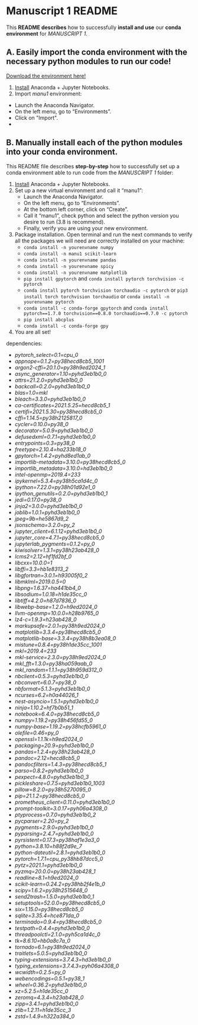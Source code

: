 # Manuscript 1 README

This **README describes** how to successfully **install and use** our **conda environment** for *MANUSCRIPT 1*.


## A. Easily import the conda environment with the necessary python modules to run our code!

[Download the environment here!](https://www.dropbox.com/s/9l0qahdjgkd9gx9/manu1.yml?dl=0)

1. [Install](https://www.anaconda.com/products/individual) Anaconda + Jupyter Notebooks.
2. Import *manu1* environment:
  - Launch the Anaconda Navigator.
  - On the left menu, go to “Environments”.
  - Click on "Import".
  - 

## B. Manually install each of the python modules into your conda environment.

This README file describes **step-by-step** how to successfully set up a conda environment able to run code from the *MANUSCRIPT 1* folder:

1. [Install](https://www.anaconda.com/products/individual) Anaconda + Jupyter Notebooks.
2. Set up a new virtual environment and call it “manu1”:
	- Launch the Anaconda Navigator.
	- On the left menu, go to “Environments”.
	- At the bottom left corner, click on “Create”.
	- Call it “manu1”, check python and select the python version you desire to run (3.8 is recommend).
	- Finally, verify you are using your new environment.
3. Package installation. Open terminal and run the next commands to verify all the packages we will need are correctly installed on your machine:
	- `conda install -n yourenvname numpy`
	- `conda install -n manu1 scikit-learn` 
	- `conda install -n yourenvname pandas`
	- `conda install -n yourenvname spicy`
	- `conda install -n yourenvname matplotlib`
	- `pip install gpytorch` and `conda install pytorch torchvision -c pytorch`
	- `conda install pytorch torchvision torchaudio -c pytorch` or `pip3 install torch torchvision torchaudio` or `conda install -n yourenvname pytorch`
	- `conda install -c conda-forge gpytorch` and `conda install pytorch==1.7.0 torchvision==0.8.0 torchaudio==0.7.0 -c pytorch`
	- `pip install abcplus`
	- `conda install -c conda-forge gpy`
4. You are all set!

dependencies:
  - *pytorch_select=0.1=cpu_0*
  - *appnope=0.1.2=py38hecd8cb5_1001*
  - *argon2-cffi=20.1.0=py38h9ed2024_1*
  - *async_generator=1.10=pyhd3eb1b0_0*
  - *attrs=21.2.0=pyhd3eb1b0_0*
  - *backcall=0.2.0=pyhd3eb1b0_0*
  - *blas=1.0=mkl*
  - *bleach=3.3.0=pyhd3eb1b0_0*
  - *ca-certificates=2021.5.25=hecd8cb5_1*
  - *certifi=2021.5.30=py38hecd8cb5_0*
  - *cffi=1.14.5=py38h2125817_0*
  - *cycler=0.10.0=py38_0*
  - *decorator=5.0.9=pyhd3eb1b0_0*
  - *defusedxml=0.7.1=pyhd3eb1b0_0*
  - *entrypoints=0.3=py38_0*
  - *freetype=2.10.4=ha233b18_0*
  - *gpytorch=1.4.2=pyhd8ed1ab_0*
  - *importlib-metadata=3.10.0=py38hecd8cb5_0*
  - *importlib_metadata=3.10.0=hd3eb1b0_0*
  - *intel-openmp=2019.4=233*
  - *ipykernel=5.3.4=py38h5ca1d4c_0*
  - *ipython=7.22.0=py38h01d92e1_0*
  - *ipython_genutils=0.2.0=pyhd3eb1b0_1*
  - *jedi=0.17.0=py38_0*
  - *jinja2=3.0.0=pyhd3eb1b0_0*
  - *joblib=1.0.1=pyhd3eb1b0_0*
  - *jpeg=9b=he5867d9_2*
  - *jsonschema=3.2.0=py_2*
  - *jupyter_client=6.1.12=pyhd3eb1b0_0*
  - *jupyter_core=4.7.1=py38hecd8cb5_0*
  - *jupyterlab_pygments=0.1.2=py_0*
  - *kiwisolver=1.3.1=py38h23ab428_0*
  - *lcms2=2.12=hf1fd2bf_0*
  - *libcxx=10.0.0=1*
  - *libffi=3.3=hb1e8313_2*
  - *libgfortran=3.0.1=h93005f0_2*
  - *libmklml=2019.0.5=0*
  - *libpng=1.6.37=ha441bb4_0*
  - *libsodium=1.0.18=h1de35cc_0*
  - *libtiff=4.2.0=h87d7836_0*
  - *libwebp-base=1.2.0=h9ed2024_0*
  - *llvm-openmp=10.0.0=h28b9765_0*
  - *lz4-c=1.9.3=h23ab428_0*
  - *markupsafe=2.0.1=py38h9ed2024_0*
  - *matplotlib=3.3.4=py38hecd8cb5_0*
  - *matplotlib-base=3.3.4=py38h8b3ea08_0*
  - *mistune=0.8.4=py38h1de35cc_1001*
  - *mkl=2019.4=233*
  - *mkl-service=2.3.0=py38h9ed2024_0*
  - *mkl_fft=1.3.0=py38ha059aab_0*
  - *mkl_random=1.1.1=py38h959d312_0*
  - *nbclient=0.5.3=pyhd3eb1b0_0*
  - *nbconvert=6.0.7=py38_0*
  - *nbformat=5.1.3=pyhd3eb1b0_0*
  - *ncurses=6.2=h0a44026_1*
  - *nest-asyncio=1.5.1=pyhd3eb1b0_0*
  - *ninja=1.10.2=hf7b0b51_1*
  - *notebook=6.4.0=py38hecd8cb5_0*
  - *numpy=1.19.2=py38h456fd55_0*
  - *numpy-base=1.19.2=py38hcfb5961_0*
  - *olefile=0.46=py_0*
  - *openssl=1.1.1k=h9ed2024_0*
  - *packaging=20.9=pyhd3eb1b0_0*
  - *pandas=1.2.4=py38h23ab428_0*
  - *pandoc=2.12=hecd8cb5_0*
  - *pandocfilters=1.4.3=py38hecd8cb5_1*
  - *parso=0.8.2=pyhd3eb1b0_0*
  - *pexpect=4.8.0=pyhd3eb1b0_3*
  - *pickleshare=0.7.5=pyhd3eb1b0_1003*
  - *pillow=8.2.0=py38h5270095_0*
  - *pip=21.1.2=py38hecd8cb5_0*
  - *prometheus_client=0.11.0=pyhd3eb1b0_0*
  - *prompt-toolkit=3.0.17=pyh06a4308_0*
  - *ptyprocess=0.7.0=pyhd3eb1b0_2*
  - *pycparser=2.20=py_2*
  - *pygments=2.9.0=pyhd3eb1b0_0*
  - *pyparsing=2.4.7=pyhd3eb1b0_0*
  - *pyrsistent=0.17.3=py38haf1e3a3_0*
  - *python=3.8.10=h88f2d9e_7*
  - *python-dateutil=2.8.1=pyhd3eb1b0_0*
  - *pytorch=1.7.1=cpu_py38hb87dcc5_0*
  - *pytz=2021.1=pyhd3eb1b0_0*
  - *pyzmq=20.0.0=py38h23ab428_1*
  - *readline=8.1=h9ed2024_0*
  - *scikit-learn=0.24.2=py38hb2f4e1b_0*
  - *scipy=1.6.2=py38h2515648_0*
  - *send2trash=1.5.0=pyhd3eb1b0_1*
  - *setuptools=52.0.0=py38hecd8cb5_0*
  - *six=1.15.0=py38hecd8cb5_0*
  - *sqlite=3.35.4=hce871da_0*
  - *terminado=0.9.4=py38hecd8cb5_0*
  - *testpath=0.4.4=pyhd3eb1b0_0*
  - *threadpoolctl=2.1.0=pyh5ca1d4c_0*
  - *tk=8.6.10=hb0a8c7a_0*
  - *tornado=6.1=py38h9ed2024_0*
  - *traitlets=5.0.5=pyhd3eb1b0_0*
  - *typing-extensions=3.7.4.3=hd3eb1b0_0*
  - *typing_extensions=3.7.4.3=pyh06a4308_0*
  - *wcwidth=0.2.5=py_0*
  - *webencodings=0.5.1=py38_1*
  - *wheel=0.36.2=pyhd3eb1b0_0*
  - *xz=5.2.5=h1de35cc_0*
  - *zeromq=4.3.4=h23ab428_0*
  - *zipp=3.4.1=pyhd3eb1b0_0*
  - *zlib=1.2.11=h1de35cc_3*
  - *zstd=1.4.9=h322a384_0*





		

